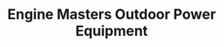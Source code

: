 ---
title: "Engine Masters Outdoor Power Equipment"
url: /henderson/engine-masters-outdoor-power-equipment/
shop: groundskeeping
---